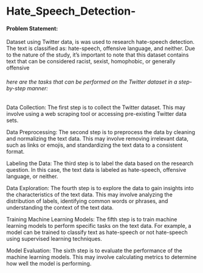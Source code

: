 # Hate_Speech_Detection-

#### Problem Statement:

Dataset using Twitter data, is was used to research hate-speech detection. The text is classified as: hate-speech, offensive language, and neither. Due to the nature of the study, it’s important to note that this dataset contains text that can be considered racist, sexist, homophobic, or generally offensive



###### here are the tasks that can be performed on the Twitter dataset in a step-by-step manner:

Data Collection: The first step is to collect the Twitter dataset. This may involve using a web scraping tool or accessing pre-existing Twitter data sets.

Data Preprocessing: The second step is to preprocess the data by cleaning and normalizing the text data. This may involve removing irrelevant data, such as links or emojis, and standardizing the text data to a consistent format.

Labeling the Data: The third step is to label the data based on the research question. In this case, the text data is labeled as hate-speech, offensive language, or neither.

Data Exploration: The fourth step is to explore the data to gain insights into the characteristics of the text data. This may involve analyzing the distribution of labels, identifying common words or phrases, and understanding the context of the text data.

Training Machine Learning Models: The fifth step is to train machine learning models to perform specific tasks on the text data. For example, a model can be trained to classify text as hate-speech or not hate-speech using supervised learning techniques.

Model Evaluation: The sixth step is to evaluate the performance of the machine learning models. This may involve calculating metrics to determine how well the model is performing.
